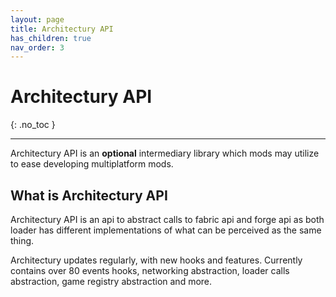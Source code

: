 ```yaml
---
layout: page
title: Architectury API
has_children: true
nav_order: 3
---
```


# Architectury API
{: .no_toc }

---

Architectury API is an **optional** intermediary library which mods may utilize to ease developing multiplatform mods.

## What is Architectury API
Architectury API is an api to abstract calls to fabric api and forge api as both loader has different implementations of what can be perceived as the same thing.

Architectury updates regularly, with new hooks and features. Currently contains over 80 events hooks, networking abstraction, loader calls abstraction, game registry abstraction and more.